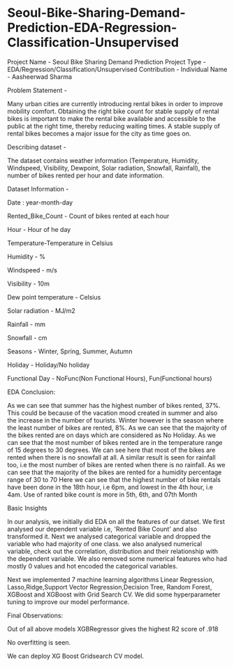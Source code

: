 # Seoul-Bike-Sharing-Demand-Prediction-EDA-Regression-Classification-Unsupervised
Project Name - Seoul Bike Sharing Demand Prediction
Project Type - EDA/Regression/Classification/Unsupervised
Contribution - Individual
Name - Aasheerwad Sharma

Problem Statement -

Many urban cities are currently introducing rental bikes in order to improve mobility comfort. Obtaining the right bike count for stable supply of rental bikes is important to make the rental bike available and accessible to the public at the right time, thereby reducing waiting times. A stable supply of rental bikes becomes a major issue for the city as time goes on.

Describing dataset -

The dataset contains weather information (Temperature, Humidity, Windspeed, Visibility, Dewpoint, Solar radiation, Snowfall, Rainfall), the number of bikes rented per hour and date information.

Dataset Information -

Date : year-month-day

Rented_Bike_Count - Count of bikes rented at each hour

Hour - Hour of he day

Temperature-Temperature in Celsius

Humidity - %

Windspeed - m/s

Visibility - 10m

Dew point temperature - Celsius

Solar radiation - MJ/m2

Rainfall - mm

Snowfall - cm

Seasons - Winter, Spring, Summer, Autumn

Holiday - Holiday/No holiday

Functional Day - NoFunc(Non Functional Hours), Fun(Functional hours)

EDA Conclusion: 

As we can see that summer has the highest number of bikes rented, 37%. This could be because of the vacation mood created in summer and also the increase in the number of tourists. Winter however is the season where the least number of bikes are rented, 8%.
As we can see that the majority of the bikes rented are on days which are considered as No Holiday.
As we can see that the most number of bikes rented are in the temperature range of 15 degrees to 30 degrees.
We can see here that most of the bikes are rented when there is no snowfall at all. A similar result is seen for rainfall too, i.e the most number of bikes are rented when there is no rainfall.
As we can see that the majority of the bikes are rented for a humidity percentage range of 30 to 70
Here we can see that the highest number of bike rentals have been done in the 18th hour, i.e 6pm, and lowest in the 4th hour, i.e 4am.
Use of ranted bike count is more in 5th, 6th, and 07th Month

Basic Insights

In our analysis, we initially did EDA on all the features of our datset. We first analysed our dependent variable i.e, 'Rented Bike Count' and also transformed it. Next we analysed categorical variable and dropped the variable who had majority of one class. we also analysed numerical variable, check out the correlation, distribution and their relationship with the dependent variable. We also removed some numerical features who had mostly 0 values and hot encoded the categorical variables.

Next we implemented 7 machine learning algorithms Linear Regression, Lasso,Ridge,Support Vector Regression,Decision Tree, Random Forest, XGBoost and XGBoost with Grid Search CV. We did some hyperparameter tuning to improve our model performance.

Final Observations:

Out of all above models XGBRegressor gives the highest R2 score of .918

No overfitting is seen.

We can deploy XG Boost Gridsearch CV model.

